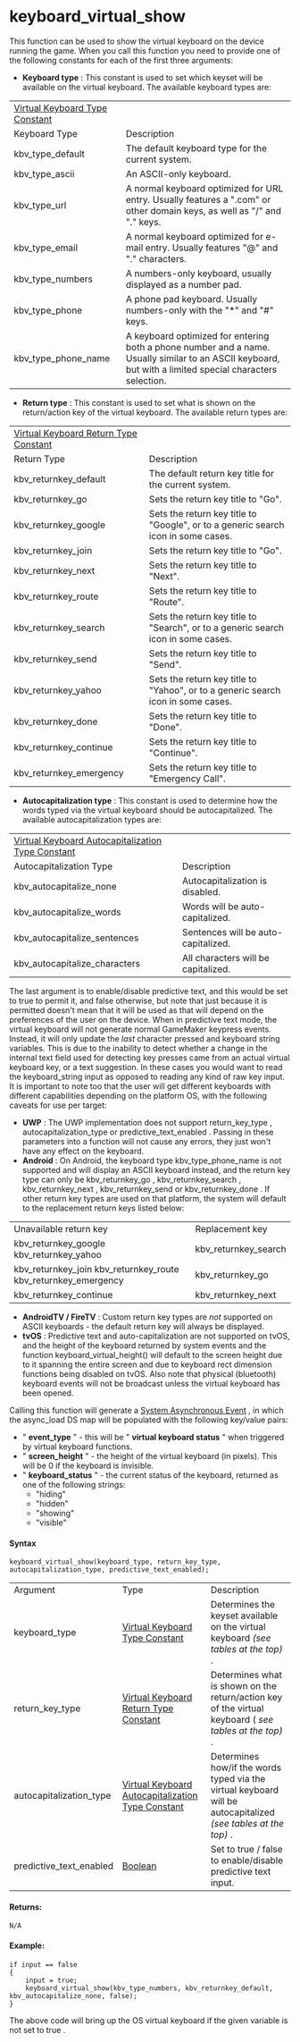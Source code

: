 # keyboard_virtual_show

This function can be used to show the virtual keyboard on the device
running the game. When you call this function you need to provide one of
the following constants for each of the first three arguments:

-   **Keyboard type** : This constant is used to set which keyset will
    be available on the virtual keyboard. The available keyboard types
    are:

|                                                                                                                                                     |                                                                                                                                                          |
|-----------------------------------------------------------------------------------------------------------------------------------------------------|----------------------------------------------------------------------------------------------------------------------------------------------------------|
|  [Virtual Keyboard Type Constant](../../../../../GameMaker_Language/GML_Reference/Game_Input/Virtual_Keys_And_Keyboards/keyboard_virtual_show)  |                                                                                                                                                          |
| Keyboard Type                                                                                                                                       | Description                                                                                                                                              |
|  kbv_type_default                                                                                                                                   | The default keyboard type for the current system.                                                                                                        |
|  kbv_type_ascii                                                                                                                                     | An ASCII-only keyboard.                                                                                                                                  |
|  kbv_type_url                                                                                                                                       | A normal keyboard optimized for URL entry. Usually features a ".com" or other domain keys, as well as "/" and "." keys.                                  |
|  kbv_type_email                                                                                                                                     | A normal keyboard optimized for e-mail entry. Usually features "@" and "." characters.                                                                   |
|  kbv_type_numbers                                                                                                                                   | A numbers-only keyboard, usually displayed as a number pad.                                                                                              |
|  kbv_type_phone                                                                                                                                     | A phone pad keyboard. Usually numbers-only with the "\*" and "#" keys.                                                                                   |
|  kbv_type_phone_name                                                                                                                                | A keyboard optimized for entering both a phone number and a name. Usually similar to an ASCII keyboard, but with a limited special characters selection. |

-   **Return type** : This constant is used to set what is shown on the
    return/action key of the virtual keyboard. The available return
    types are:

|                                                                                                                                                            |                                                                                   |
|------------------------------------------------------------------------------------------------------------------------------------------------------------|-----------------------------------------------------------------------------------|
|  [Virtual Keyboard Return Type Constant](../../../../../GameMaker_Language/GML_Reference/Game_Input/Virtual_Keys_And_Keyboards/keyboard_virtual_show)  |                                                                                   |
| Return Type                                                                                                                                                | Description                                                                       |
|  kbv_returnkey_default                                                                                                                                     | The default return key title for the current system.                              |
|  kbv_returnkey_go                                                                                                                                          | Sets the return key title to "Go".                                                |
|  kbv_returnkey_google                                                                                                                                      | Sets the return key title to "Google", or to a generic search icon in some cases. |
|  kbv_returnkey_join                                                                                                                                        | Sets the return key title to "Go".                                                |
|  kbv_returnkey_next                                                                                                                                        | Sets the return key title to "Next".                                              |
|  kbv_returnkey_route                                                                                                                                       | Sets the return key title to "Route".                                             |
|  kbv_returnkey_search                                                                                                                                      | Sets the return key title to "Search", or to a generic search icon in some cases. |
|  kbv_returnkey_send                                                                                                                                        | Sets the return key title to "Send".                                              |
|  kbv_returnkey_yahoo                                                                                                                                       | Sets the return key title to "Yahoo", or to a generic search icon in some cases.  |
|  kbv_returnkey_done                                                                                                                                        | Sets the return key title to "Done".                                              |
|  kbv_returnkey_continue                                                                                                                                    | Sets the return key title to "Continue".                                          |
|  kbv_returnkey_emergency                                                                                                                                   | Sets the return key title to "Emergency Call".                                    |

-   **Autocapitalization type** : This constant is used to determine how
    the words typed via the virtual keyboard should be autocapitalized.
    The available autocapitalization types are:

|                                                                                                                                                                        |                                     |
|------------------------------------------------------------------------------------------------------------------------------------------------------------------------|-------------------------------------|
|  [Virtual Keyboard Autocapitalization Type Constant](../../../../../GameMaker_Language/GML_Reference/Game_Input/Virtual_Keys_And_Keyboards/keyboard_virtual_show)  |                                     |
| Autocapitalization Type                                                                                                                                                | Description                         |
|  kbv_autocapitalize_none                                                                                                                                               | Autocapitalization is disabled.     |
|  kbv_autocapitalize_words                                                                                                                                              | Words will be auto-capitalized.     |
|  kbv_autocapitalize_sentences                                                                                                                                          | Sentences will be auto-capitalized. |
|  kbv_autocapitalize_characters                                                                                                                                         | All characters will be capitalized. |

The last argument is to enable/disable predictive text, and this would
be set to true to permit it, and false otherwise, but note that just
because it is permitted doesn't mean that it will be used as that will
depend on the preferences of the user on the device. When in predictive
text mode, the virtual keyboard will not generate normal GameMaker
keypress events. Instead, it will only update the *last* character
pressed and keyboard string variables. This is due to the inability to
detect whether a change in the internal text field used for detecting
key presses came from an actual virtual keyboard key, or a text
suggestion. In these cases you would want to read the keyboard_string
input as opposed to reading any kind of raw key input. It is important
to note too that the user will get different keyboards with different
capabilities depending on the platform OS, with the following caveats
for use per target:

-   **UWP** : The UWP implementation does not support return_key_type ,
    autocapitalization_type or predictive_text_enabled . Passing in
    these parameters into a function will not cause any errors, they
    just won't have any effect on the keyboard.
-   **Android** : On Android, the keyboard type kbv_type_phone_name is
    not supported and will display an ASCII keyboard instead, and the
    return key type can only be kbv_returnkey_go , kbv_returnkey_search
    , kbv_returnkey_next , kbv_returnkey_send or kbv_returnkey_done . If
    other return key types are used on that platform, the system will
    default to the replacement return keys listed below:

|                                                                  |                        |
|------------------------------------------------------------------|------------------------|
| Unavailable return key                                           | Replacement key        |
|  kbv_returnkey_google kbv_returnkey_yahoo                        |  kbv_returnkey_search  |
|  kbv_returnkey_join kbv_returnkey_route kbv_returnkey_emergency  |  kbv_returnkey_go      |
|  kbv_returnkey_continue                                          |  kbv_returnkey_next    |

-   **AndroidTV / FireTV** : Custom return key types are *not* supported
    on ASCII keyboards - the default return key will always be
    displayed.
-   **tvOS** : Predictive text and auto-capitalization are not supported
    on tvOS, and the height of the keyboard returned by system events
    and the function keyboard_virtual_height() will default to the
    screen height due to it spanning the entire screen and due to
    keyboard rect dimension functions being disabled on tvOS. Also note
    that physical (bluetooth) keyboard events will not be broadcast
    unless the virtual keyboard has been opened.

Calling this function will generate a [System Asynchronous
Event](../../../../The_Asset_Editors/Object_Properties/Async_Events/System)
, in which the async_load DS map will be populated with the following
key/value pairs:

-   " **event_type** " - this will be " **virtual keyboard status** "
    when triggered by virtual keyboard functions.
-   " **screen_height** " - the height of the virtual keyboard (in
    pixels). This will be 0 if the keyboard is invisible.
-   " **keyboard_status** " - the current status of the keyboard,
    returned as one of the following strings:
    -   "hiding"
    -   "hidden"
    -   "showing"
    -   "visible"

#### Syntax

``` gml
keyboard_virtual_show(keyboard_type, return_key_type, autocapitalization_type, predictive_text_enabled);
```

|                         |                                                                                                                                                                        |                                                                                                                |
|-------------------------|------------------------------------------------------------------------------------------------------------------------------------------------------------------------|----------------------------------------------------------------------------------------------------------------|
| Argument                | Type                                                                                                                                                                   | Description                                                                                                    |
| keyboard_type           |  [Virtual Keyboard Type Constant](../../../../../GameMaker_Language/GML_Reference/Game_Input/Virtual_Keys_And_Keyboards/keyboard_virtual_show)                     | Determines the keyset available on the virtual keyboard *(see tables at the top)* .                            |
| return_key_type         |  [Virtual Keyboard Return Type Constant](../../../../../GameMaker_Language/GML_Reference/Game_Input/Virtual_Keys_And_Keyboards/keyboard_virtual_show)              | Determines what is shown on the return/action key of the virtual keyboard ( *see tables at the top)* .         |
| autocapitalization_type |  [Virtual Keyboard Autocapitalization Type Constant](../../../../../GameMaker_Language/GML_Reference/Game_Input/Virtual_Keys_And_Keyboards/keyboard_virtual_show)  | Determines how/if the words typed via the virtual keyboard will be autocapitalized *(see tables at the top)* . |
| predictive_text_enabled |  [Boolean](../../../../../GameMaker_Language/GML_Overview/Data_Types)                                                                                              | Set to true / false to enable/disable predictive text input.                                                   |

#### Returns:

``` gml
N/A
```

#### Example:

``` gml
if input == false
{
    input = true;
    keyboard_virtual_show(kbv_type_numbers, kbv_returnkey_default, kbv_autocapitalize_none, false);
}
```

The above code will bring up the OS virtual keyboard if the given
variable is not set to true .
